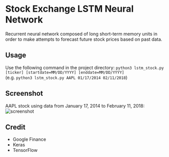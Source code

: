 # Stock Exchange LSTM Neural Network

Recurrent neural network composed of long short-term memory units in order to make attempts to forecast future stock prices based on past data.

## Usage
Use the following command in the project directory: `python3 lstm_stock.py [ticker] [startdate=MM/DD/YYYY] [enddate=MM/DD/YYYY]`<br>
(e.g. `python3 lstm_stock.py AAPL 01/17/2014 02/11/2018`)

## Screenshot
AAPL stock using data from January 17, 2014 to February 11, 2018:
![screenshot](https://raw.githubusercontent.com/ranjotsingh/Stock-Exchange-LSTM-Neural-Network/master/Figure_1.png)

## Credit
- Google Finance
- Keras
- TensorFlow
